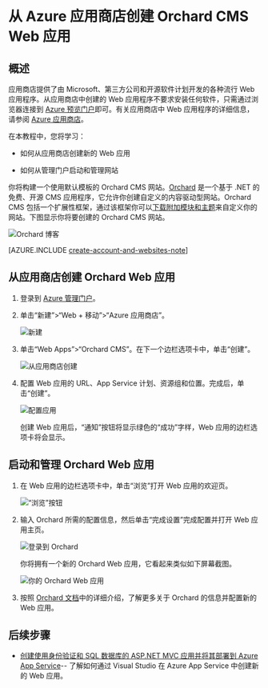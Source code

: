 <!-- deleted in Global -->

<properties 
	pageTitle="从 Azure 应用商店创建 Orchard CMS Web 应用" 
	description="本教程教你如何在 Azure 中创建新 Web 应用，以及如何使用 Azure 门户启动和管理该 Web 应用。" 
	tags="azure-portal"
	services="app-service\web" 
	documentationCenter=".net" 
	authors="tfitzmac" 
	manager="wpickett" 
	editor=""/>

<tags 
	ms.service="app-service-web" 
	ms.date="08/03/2015" 
	wacn.date=""/>

# 从 Azure 应用商店创建 Orchard CMS Web 应用

## 概述

应用商店提供了由 Microsoft、第三方公司和开源软件计划开发的各种流行 Web 应用程序。从应用商店中创建的 Web 应用程序不要求安装任何软件，只需通过浏览器连接到 [Azure 预览门户](http://go.microsoft.com/fwlink/?LinkId=529715)即可。有关应用商店中 Web 应用程序的详细信息，请参阅 [Azure 应用商店](/marketplace/)。

在本教程中，您将学习：

- 如何从应用商店创建新的 Web 应用

- 如何从管理门户启动和管理网站
 
你将构建一个使用默认模板的 Orchard CMS 网站。[Orchard](http://www.orchardproject.net/) 是一个基于 .NET 的免费、开源 CMS 应用程序，它允许你创建自定义的内容驱动型网站。Orchard CMS 包括一个扩展性框架，通过该框架你可以[下载附加模块和主题](http://gallery.orchardproject.net/)来自定义你的网站。下图显示你将要创建的 Orchard CMS 网站。

![Orchard 博客][13]

[AZURE.INCLUDE [create-account-and-websites-note](../../includes/create-account-and-websites-note)]

## 从应用商店创建 Orchard Web 应用

1. 登录到 [Azure 管理门户](http://manage.windowsazure.cn)。

2. 单击“新建”>“Web + 移动”>“Azure 应用商店”。
	
	![新建][1]

3. 单击“Web Apps”>“Orchard CMS”。在下一个边栏选项卡中，单击“创建”。
	
	![从应用商店创建][2]

4. 配置 Web 应用的 URL、App Service 计划、资源组和位置。完成后，单击“创建”。
	
	![配置应用][3]

	创建 Web 应用后，“通知”按钮将显示绿色的“成功”字样，Web 应用的边栏选项卡将会显示。

## 启动和管理 Orchard Web 应用

1. 在 Web 应用的边栏选项卡中，单击“浏览”打开 Web 应用的欢迎页。

	![“浏览”按钮][12]

2. 输入 Orchard 所需的配置信息，然后单击“完成设置”完成配置并打开 Web 应用主页。

	![登录到 Orchard][7]

	你将拥有一个新的 Orchard Web 应用，它看起来类似如下屏幕截图。

	![你的 Orchard Web 应用][13]

3. 按照 [Orchard 文档](http://docs.orchardproject.net/)中的详细介绍，了解更多关于 Orchard 的信息并配置新的 Web 应用。

## 后续步骤

* [创建使用身份验证和 SQL 数据库的 ASP.NET MVC 应用并将其部署到 Azure App Service](/documentation/articles/web-sites-dotnet-deploy-aspnet-mvc-app-membership-oauth-sql-database/)-- 了解如何通过 Visual Studio 在 Azure App Service 中创建新的 Web 应用。


[1]: ./media/web-sites-dotnet-orchard-cms-gallery/orchardgallery-01.png
[2]: ./media/web-sites-dotnet-orchard-cms-gallery/orchardgallery-02.png
[3]: ./media/web-sites-dotnet-orchard-cms-gallery/orchardgallery-03.png
[4]: ./media/web-sites-dotnet-orchard-cms-gallery/orchardgallery-04.png
[5]: ./media/web-sites-dotnet-orchard-cms-gallery/orchardgallery-05.png
[7]: ./media/web-sites-dotnet-orchard-cms-gallery/orchardgallery-07.png
[12]: ./media/web-sites-dotnet-orchard-cms-gallery/orchardgallery-12.png
[13]: ./media/web-sites-dotnet-orchard-cms-gallery/orchardgallery-08.png

<!---HONumber=71-->